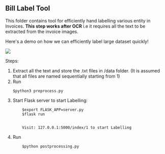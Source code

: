 ## Bill Label Tool

This folder contains tool for efficiently hand labelling various entity in Invoices.
**This step works after OCR** i.e it requires all the text to be extracted from the invoice images.

Here's a demo on how we can efficiently label large dataset quickly!

![](Media/demo_BillLabel.gif)


Steps:

1. Extract all the text and store the .txt files in /data folder. (It is assumed that all files are named sequentially starting from 1)
2. Run
    ```
    $python3 preprocess.py
    ``` 
3. Start Flask server to start Labelling:
    ```
        $export FLASK_APP=server.py
        $flask run
        
        
        Visit: 127.0.0.1:5000/index/1 to start Labelling
     ```
4. Run
    ```
        $python postprocessing.py
     ```
